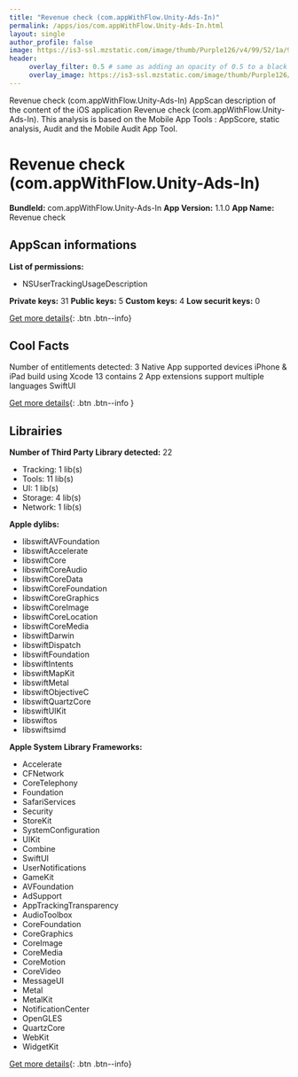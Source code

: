 ```yaml
---
title: "Revenue check (com.appWithFlow.Unity-Ads-In)"
permalink: /apps/ios/com.appWithFlow.Unity-Ads-In.html
layout: single
author_profile: false
image: https://is3-ssl.mzstatic.com/image/thumb/Purple126/v4/99/52/1a/99521a85-047d-0a5f-22f4-710fc28261ee/AppIcon-0-0-1x_U007emarketing-0-0-0-7-0-0-sRGB-0-0-0-GLES2_U002c0-512MB-85-220-0-0.png/512x512bb.jpg
header: 
     overlay_filter: 0.5 # same as adding an opacity of 0.5 to a black background
     overlay_image: https://is3-ssl.mzstatic.com/image/thumb/Purple126/v4/99/52/1a/99521a85-047d-0a5f-22f4-710fc28261ee/AppIcon-0-0-1x_U007emarketing-0-0-0-7-0-0-sRGB-0-0-0-GLES2_U002c0-512MB-85-220-0-0.png/512x512bb.jpg
---
```

Revenue check (com.appWithFlow.Unity-Ads-In) AppScan description of the content of the iOS application Revenue check (com.appWithFlow.Unity-Ads-In). This analysis is based on the Mobile App Tools : AppScore, static analysis, Audit and the Mobile Audit App Tool.

# Revenue check (com.appWithFlow.Unity-Ads-In)

**BundleId:** com.appWithFlow.Unity-Ads-In
**App Version:** 1.1.0
**App Name:** Revenue check


## AppScan informations 

**List of permissions:** 
- NSUserTrackingUsageDescription
  
  
**Private keys:** 31
**Public keys:** 5
**Custom keys:** 4
**Low securit keys:** 0
  
[Get more details](/pricing.html){: .btn .btn--info}

## Cool Facts

Number of entitlements detected: 3
Native App
supported devices iPhone & iPad
build using Xcode 13
contains 2 App extensions
support multiple languages
SwiftUI
  
[Get more details](/pricing.html){: .btn .btn--info }

## Librairies 
**Number of Third Party Library detected:** 22
- Tracking: 1 lib(s)
- Tools: 11 lib(s)
- UI: 1 lib(s)
- Storage: 4 lib(s)
- Network: 1 lib(s)


**Apple dylibs:**
- libswiftAVFoundation
- libswiftAccelerate
- libswiftCore
- libswiftCoreAudio
- libswiftCoreData
- libswiftCoreFoundation
- libswiftCoreGraphics
- libswiftCoreImage
- libswiftCoreLocation
- libswiftCoreMedia
- libswiftDarwin
- libswiftDispatch
- libswiftFoundation
- libswiftIntents
- libswiftMapKit
- libswiftMetal
- libswiftObjectiveC
- libswiftQuartzCore
- libswiftUIKit
- libswiftos
- libswiftsimd


**Apple System Library Frameworks:**
- Accelerate
- CFNetwork
- CoreTelephony
- Foundation
- SafariServices
- Security
- StoreKit
- SystemConfiguration
- UIKit
- Combine
- SwiftUI
- UserNotifications
- GameKit
- AVFoundation
- AdSupport
- AppTrackingTransparency
- AudioToolbox
- CoreFoundation
- CoreGraphics
- CoreImage
- CoreMedia
- CoreMotion
- CoreVideo
- MessageUI
- Metal
- MetalKit
- NotificationCenter
- OpenGLES
- QuartzCore
- WebKit
- WidgetKit


  
[Get more details](/pricing.html){: .btn .btn--info}

